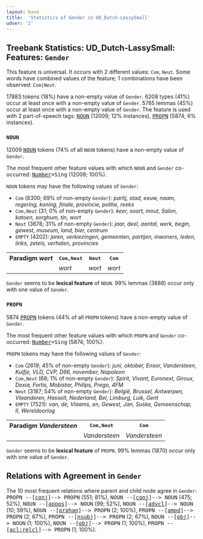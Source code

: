 ```yaml
---
layout: base
title:  'Statistics of Gender in UD_Dutch-LassySmall'
udver: '2'
---
```


## Treebank Statistics: UD_Dutch-LassySmall: Features: `Gender`

This feature is universal.
It occurs with 2 different values: `Com`, `Neut`.
Some words have combined values of the feature; 1 combinations have been observed: `Com|Neut`.

17883 tokens (18%) have a non-empty value of `Gender`.
6208 types (41%) occur at least once with a non-empty value of `Gender`.
5785 lemmas (45%) occur at least once with a non-empty value of `Gender`.
The feature is used with 2 part-of-speech tags: <tt><a href="nl_lassysmall-pos-NOUN.html">NOUN</a></tt> (12009; 12% instances), <tt><a href="nl_lassysmall-pos-PROPN.html">PROPN</a></tt> (5874; 6% instances).

### `NOUN`

12009 <tt><a href="nl_lassysmall-pos-NOUN.html">NOUN</a></tt> tokens (74% of all `NOUN` tokens) have a non-empty value of `Gender`.

The most frequent other feature values with which `NOUN` and `Gender` co-occurred: <tt><a href="nl_lassysmall-feat-Number.html">Number</a></tt><tt>=Sing</tt> (12009; 100%).

`NOUN` tokens may have the following values of `Gender`:

* `Com` (8300; 69% of non-empty `Gender`): <em>partij, stad, eeuw, naam, regering, koning, finale, provincie, politie, reeks</em>
* `Com,Neut` (31; 0% of non-empty `Gender`): <em>keer, soort, mout, Salon, katoen, sorghum, tin, wort</em>
* `Neut` (3678; 31% of non-empty `Gender`): <em>jaar, deel, aantal, werk, begin, gewest, museum, land, bier, centrum</em>
* `EMPTY` (4202): <em>jaren, verkiezingen, gemeenten, partijen, inwoners, leden, links, zetels, verhalen, provincies</em>

<table>
  <tr><th>Paradigm <i>wort</i></th><th><tt>Com,Neut</tt></th><th><tt>Neut</tt></th><th><tt>Com</tt></th></tr>
  <tr><td><tt></tt></td><td><em>wort</em></td><td><em>wort</em></td><td><em>wort</em></td></tr>
</table>

`Gender` seems to be **lexical feature** of `NOUN`. 99% lemmas (3888) occur only with one value of `Gender`.

### `PROPN`

5874 <tt><a href="nl_lassysmall-pos-PROPN.html">PROPN</a></tt> tokens (44% of all `PROPN` tokens) have a non-empty value of `Gender`.

The most frequent other feature values with which `PROPN` and `Gender` co-occurred: <tt><a href="nl_lassysmall-feat-Number.html">Number</a></tt><tt>=Sing</tt> (5874; 100%).

`PROPN` tokens may have the following values of `Gender`:

* `Com` (2619; 45% of non-empty `Gender`): <em>juni, oktober, Ensor, Vandersteen, Kuifje, VLD, CVP, D66, november, Napoleon</em>
* `Com,Neut` (68; 1% of non-empty `Gender`): <em>Spirit, Vivant, Euronext, Giroux, Dexia, Fortis, Mobistar, Philips, Prego, 4FM</em>
* `Neut` (3187; 54% of non-empty `Gender`): <em>België, Brussel, Antwerpen, Vlaanderen, Hasselt, Nederland, Bel, Limburg, Luik, Gent</em>
* `EMPTY` (7521): <em>van, de, Vlaams, en, Gewest, Jan, Suske, Gemeenschap, II, Wereldoorlog</em>

<table>
  <tr><th>Paradigm <i>Vandersteen</i></th><th><tt>Com,Neut</tt></th><th><tt>Com</tt></th></tr>
  <tr><td><tt></tt></td><td><em>Vandersteen</em></td><td><em>Vandersteen</em></td></tr>
</table>

`Gender` seems to be **lexical feature** of `PROPN`. 99% lemmas (1870) occur only with one value of `Gender`.

## Relations with Agreement in `Gender`

The 10 most frequent relations where parent and child node agree in `Gender`:
<tt>PROPN --[<tt><a href="nl_lassysmall-dep-conj.html">conj</a></tt>]--> PROPN</tt> (551; 81%),
<tt>NOUN --[<tt><a href="nl_lassysmall-dep-conj.html">conj</a></tt>]--> NOUN</tt> (475; 52%),
<tt>NOUN --[<tt><a href="nl_lassysmall-dep-appos.html">appos</a></tt>]--> NOUN</tt> (99; 52%),
<tt>NOUN --[<tt><a href="nl_lassysmall-dep-advcl.html">advcl</a></tt>]--> NOUN</tt> (10; 59%),
<tt>NOUN --[<tt><a href="nl_lassysmall-dep-orphan.html">orphan</a></tt>]--> PROPN</tt> (2; 100%),
<tt>PROPN --[<tt><a href="nl_lassysmall-dep-amod.html">amod</a></tt>]--> PROPN</tt> (2; 67%),
<tt>PROPN --[<tt><a href="nl_lassysmall-dep-nsubj.html">nsubj</a></tt>]--> PROPN</tt> (2; 67%),
<tt>NOUN --[<tt><a href="nl_lassysmall-dep-obj.html">obj</a></tt>]--> NOUN</tt> (1; 100%),
<tt>NOUN --[<tt><a href="nl_lassysmall-dep-obj.html">obj</a></tt>]--> PROPN</tt> (1; 100%),
<tt>PROPN --[<tt><a href="nl_lassysmall-dep-acl-relcl.html">acl:relcl</a></tt>]--> PROPN</tt> (1; 100%).


